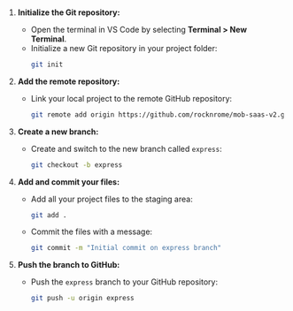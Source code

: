 ### 

1. **Initialize the Git repository:**
   - Open the terminal in VS Code by selecting **Terminal > New Terminal**.
   - Initialize a new Git repository in your project folder:
     ```bash
     git init
     ```

2. **Add the remote repository:**
   - Link your local project to the remote GitHub repository:
     ```bash
     git remote add origin https://github.com/rocknrome/mob-saas-v2.git
     ```

3. **Create a new branch:**
   - Create and switch to the new branch called `express`:
     ```bash
     git checkout -b express
     ```

4. **Add and commit your files:**
   - Add all your project files to the staging area:
     ```bash
     git add .
     ```

   - Commit the files with a message:
     ```bash
     git commit -m "Initial commit on express branch"
     ```

5. **Push the branch to GitHub:**
   - Push the `express` branch to your GitHub repository:
     ```bash
     git push -u origin express
     ```

